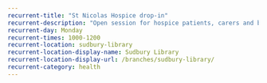```yaml
---
recurrent-title: "St Nicolas Hospice drop-in"
recurrent-description: "Open session for hospice patients, carers and bereaved in the meeting room."
recurrent-day: Monday
recurrent-times: 1000-1200
recurrent-location: sudbury-library
recurrent-location-display-name: Sudbury Library
recurrent-location-display-url: /branches/sudbury-library/
recurrent-category: health
---
```

